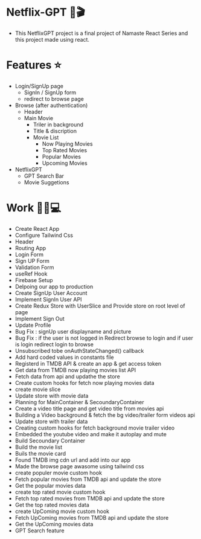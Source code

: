 # Netflix-GPT 🎦🎬

- This NetflixGPT project is a final project of Namaste React Series and this project made using react.

# Features ⭐
- Login/SignUp page
    - SignIn / SignUp form
    - redirect to browse page
- Browse (after authentication)
    - Header
    - Main Movie
        - Triler in background
        - Title & discription
        - Movie List
            - Now Playing Movies
            - Top Rated Movies
            - Popular Movies
            - Upcoming Movies
- NetflixGPT
    - GPT Search Bar
    - Movie Suggetions

# Work 🧑‍💻💻
- Create React App
- Configure Tailwind Css
- Header
- Routing App
- Login Form
- Sign UP Form
- Validation Form
- useRef Hook
- Firebase Setup
- Delpoing our app to production
- Create SignUp User Account
- Implement SignIn User API
- Create Redux Store with UserSlice and Provide store on root level of page
- Implement Sign Out
- Update Profile
- Bug Fix : signUp user displayname and picture
- Bug Fix : if the user is not logged in Redirect browse to login and if user is login redirect login to browse
- Unsubscribed tobe onAuthStateChanged() callback
- Add hard coded values in constants file
- Registerd in TMDB API & create an app & get access token
- Get data from TMDB now playing movies list API
- Fetch data from api and updathe the store
- Create custom hooks for fetch now playing movies data
- create movie slice
- Update store with movie data
- Planning for MainContainer & SecoundaryContainer
- Create a video title page and get video title from movies api
- Building a Video background & fetch the bg video/trailer form videos api  
- Update store with trailer data
- Creating custom hooks for fetch background movie trailer video 
- Embedded the youtube video and make it autoplay and mute
- Build Secoundary Container
- Build the movie list
- Buils the movie card
- Found TMDB img cdn url and add into our app
- Made the browse page awasome using tailwind css
- create populer movie custom hook
- Fetch popular movies from TMDB api and update the store
- Get the popular movies data
- create top rated movie custom hook
- Fetch top rated movies from TMDB api and update the store
- Get the top rated movies data
- create UpComing movie custom hook
- Fetch UpComing movies from TMDB api and update the store
- Get the UpComing movies data
- GPT Search feature